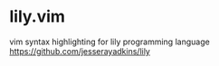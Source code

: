 # lily.vim
vim syntax highlighting for lily programming language  https://github.com/jesserayadkins/lily
